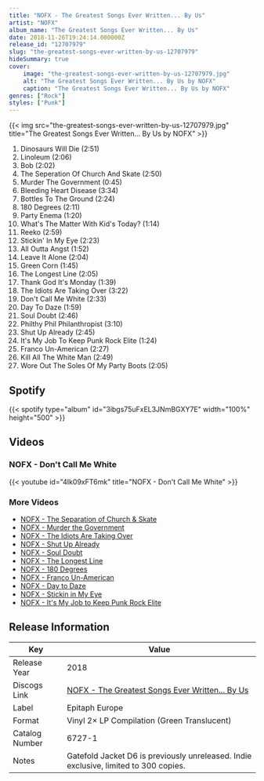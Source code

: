 ```yaml
---
title: "NOFX - The Greatest Songs Ever Written... By Us"
artist: "NOFX"
album_name: "The Greatest Songs Ever Written... By Us"
date: 2018-11-26T19:24:14.000000Z
release_id: "12707979"
slug: "the-greatest-songs-ever-written-by-us-12707979"
hideSummary: true
cover:
    image: "the-greatest-songs-ever-written-by-us-12707979.jpg"
    alt: "The Greatest Songs Ever Written... By Us by NOFX"
    caption: "The Greatest Songs Ever Written... By Us by NOFX"
genres: ["Rock"]
styles: ["Punk"]
---
```


{{< img src="the-greatest-songs-ever-written-by-us-12707979.jpg" title="The Greatest Songs Ever Written... By Us by NOFX" >}}

<!-- section break -->

1. Dinosaurs Will Die (2:51)
2. Linoleum (2:06)
3. Bob (2:02)
4. The Seperation Of Church And Skate (2:50)
5. Murder The Government (0:45)
6. Bleeding Heart Disease (3:34)
7. Bottles To The Ground (2:24)
8. 180 Degrees (2:11)
9. Party Enema (1:20)
10. What's The Matter With Kid's Today? (1:14)
11. Reeko (2:59)
12. Stickin' In My Eye (2:23)
13. All Outta Angst (1:52)
14. Leave It Alone (2:04)
15. Green Corn (1:45)
16. The Longest Line (2:05)
17. Thank God It's Monday (1:39)
18. The Idiots Are Taking Over (3:22)
19. Don't Call Me White (2:33)
20. Day To Daze (1:59)
21. Soul Doubt (2:46)
22. Philthy Phil Philanthropist (3:10)
23. Shut Up Already (2:45)
24. It's My Job To Keep Punk Rock Elite (1:24)
25. Franco Un-American (2:27)
26. Kill All The White Man (2:49)
27. Wore Out The Soles Of My Party Boots (2:05)

<!-- section break -->


## Spotify
{{< spotify type="album" id="3ibgs75uFxEL3JNmBGXY7E" width="100%" height="500" >}}



## Videos
### NOFX - Don't Call Me White
{{< youtube id="4Ik09xFT6mk" title="NOFX - Don't Call Me White" >}}<br>

### More Videos

- [NOFX - The Separation of Church & Skate](https://www.youtube.com/watch?v=lRf0LAx0yCE)
- [NOFX - Murder the Government](https://www.youtube.com/watch?v=WD3lgI9QIV8)
- [NOFX - The Idiots Are Taking Over](https://www.youtube.com/watch?v=2sNWDfryyMk)
- [NOFX - Shut Up Already](https://www.youtube.com/watch?v=5mzX98-kL70)
- [NOFX - Soul Doubt](https://www.youtube.com/watch?v=4BREp075d58)
- [NOFX - The Longest Line](https://www.youtube.com/watch?v=th2XSsshwOs)
- [NOFX - 180 Degrees](https://www.youtube.com/watch?v=eEcVtQCN-EY)
- [NOFX - Franco Un-American](https://www.youtube.com/watch?v=HXROqc01Kps)
- [NOFX - Day to Daze](https://www.youtube.com/watch?v=-sD0k-tkwLQ)
- [NOFX - Stickin in My Eye](https://www.youtube.com/watch?v=LGY-RDRu98U)
- [NOFX - It's My Job to Keep Punk Rock Elite](https://www.youtube.com/watch?v=tMl26jQtvTM)


## Release Information
|  Key           | Value                                                |
| ---------------| ---------------------------------------------------- |
| Release Year   | 2018                                   |
| Discogs Link   | [NOFX - The Greatest Songs Ever Written... By Us](https://www.discogs.com/release/12707979-NOFX-The-Greatest-Songs-Ever-Written-By-Us) |
| Label          | Epitaph Europe |
| Format         | Vinyl 2× LP Compilation (Green Translucent) |
| Catalog Number | 6727-1 |
| Notes | Gatefold Jacket D6 is previously unreleased. Indie exclusive, limited to 300 copies. |